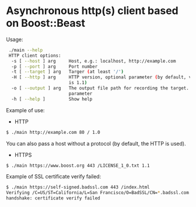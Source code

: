 # Asynchronous http(s) client based on Boost::Beast

Usage:
```sh
 ./main --help
 HTTP client options:
  -s [ --host ] arg     Host, e.g.: localhost, http://example.com
  -p [ --port ] arg     Port number
  -t [ --target ] arg   Targer (at least '/')
  -H [ --http ] arg     HTTP version, optional parameter (by default, version 
                        is 1.1)
  -o [ --output ] arg   The output file path for recording the target. Optional
                        parameter
  -h [ --help ]         Show help

```

Example of use:

- HTTP
```sh
$ ./main http://example.com 80 / 1.0
```
You can also pass a host without a protocol (by default, the HTTP is used).

- HTTPS
```sh
$ ./main https://www.boost.org 443 /LICENSE_1_0.txt 1.1
```


Example of SSL certificate verify failed:

```sh
$ ./main https://self-signed.badssl.com 443 /index.html
Verifying /C=US/ST=California/L=San Francisco/O=BadSSL/CN=*.badssl.com
handshake: certificate verify failed
```
